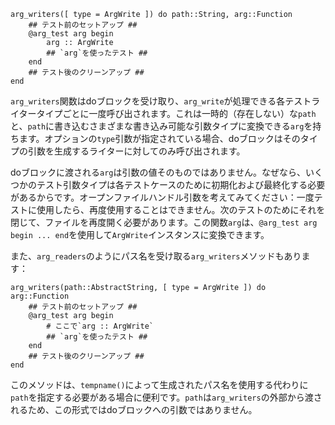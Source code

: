 ```
arg_writers([ type = ArgWrite ]) do path::String, arg::Function
    ## テスト前のセットアップ ##
    @arg_test arg begin
        arg :: ArgWrite
        ## `arg`を使ったテスト ##
    end
    ## テスト後のクリーンアップ ##
end
```

`arg_writers`関数はdoブロックを受け取り、`arg_write`が処理できる各テストライタータイプごとに一度呼び出されます。これは一時的（存在しない）な`path`と、`path`に書き込むさまざまな書き込み可能な引数タイプに変換できる`arg`を持ちます。オプションの`type`引数が指定されている場合、doブロックはそのタイプの引数を生成するライターに対してのみ呼び出されます。

doブロックに渡される`arg`は引数の値そのものではありません。なぜなら、いくつかのテスト引数タイプは各テストケースのために初期化および最終化する必要があるからです。オープンファイルハンドル引数を考えてみてください：一度テストに使用したら、再度使用することはできません。次のテストのためにそれを閉じて、ファイルを再度開く必要があります。この関数`arg`は、`@arg_test arg begin ... end`を使用して`ArgWrite`インスタンスに変換できます。

また、`arg_readers`のようにパス名を受け取る`arg_writers`メソッドもあります：

```
arg_writers(path::AbstractString, [ type = ArgWrite ]) do arg::Function
    ## テスト前のセットアップ ##
    @arg_test arg begin
        # ここで`arg :: ArgWrite`
        ## `arg`を使ったテスト ##
    end
    ## テスト後のクリーンアップ ##
end
```

このメソッドは、`tempname()`によって生成されたパス名を使用する代わりに`path`を指定する必要がある場合に便利です。`path`は`arg_writers`の外部から渡されるため、この形式ではdoブロックへの引数ではありません。
